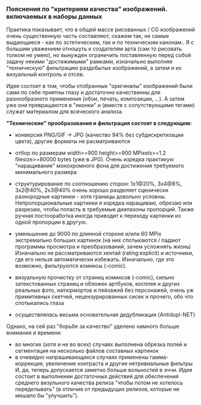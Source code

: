 ### Пояснения по "критериям качества" изображений. включаемых в наборы данных

Практика показывает, что в общей массе рисованных / CG изображений очень существенную часть составляют, 
скажем так, не самые выдающиеся - как по эстетическим, так и по техническим канонам.. 
Я с большим уважением отношуть к создателям арта (сам то рисовать толком не умею), но вынужден ограничить
поставленную перед собой задачу некими "достижимыми" рамками, изначально выполняя "техническую" фильтрацию
раздобытых изображений, а затем и их визуальный контроль и отсев. 

Идея состоит в том, чтобы отобранные "оригиналы" изображений были сами по себе приятны глазу и достаточно 
качественны для разнообразного применения (обои, печать, композиции, ...). 
А затем уже они превращаются в "иконки" и (вместе с сопутствующими тегами) служат материалом для всяческого анализа.

**"Технические" прообразования и фильтрация состоят в следующем:**
- конверсия PNG/GIF -> JPG (качество 94% без субдискретизации цвета), другие форматы не расматриваются
- отбор по размерам width>=900 height>=900 MPixels>=1.2 filesize>=80000 bytes (уже в JPG). 
  Очень изредка практикую "наращивание" монохромного фона для достижения требуемого минимального размера
- структурирование по соотношению сторон: 1x1@20%, 3x4@8%, 3x2@40%, 2x3@40% очень хорошо разделяет сценически 
  разнородные картинки - хотя границы довольно условны. Непропорциональные картинки я изредка наращиваю, обрезаю
  или разрезаю, чтобы попасть в требуемые диапазоны пропорций. Также ручная постооработка иногда приводит к переходу
  картинки из одной пропорции в другую.
- уменьшение до 9000 по длинной стороне и/или 60 MPix экстремально больших картинок (на них спотыкаются / падают 
  программы просмотра и преобразований, зачем усложнять жизнь)
Изначально не рассматриваются хентай (rating:explicit) и источники, где его нельзя автоматически избежать.
Изначально, где это возможно, фильтруются комиксы (-comic).

- визуальную прочистку от страниц комиксов (-comic), сильно затекстованных страниц и обложек артбуков,
  косплея и других реальных фото, натюрмортов и пейзажей без персонажей, очень уж примитивных скетчей,
  нецензурированных сисек и прочего, обо что спотыкались глаза
- осуществлялась весьма основательная дедубликация (Antidupl-NET)

Однако, на сей раз "борьбе за качество" уделено намного больше внимания и времени:
- во многих (хотя и не во всех) случаях выполнена обрезка полей и сегментация на несколько файлов составных картинок
- в очевидно напрашивающихся случаях применены гамма-коррекция, увеличение контраста и другие нетривиальные фильтры
И, да, теперь допускается заметно больше вольностей в эччи.
Идея состоит в выполнении достаточных действий для обеспечения среднего визульного качества релиза 
"чтобы потом не хотелось переделывать" (в отличие от  предыдущих релизов, которые не мешало бы "улучшить").
